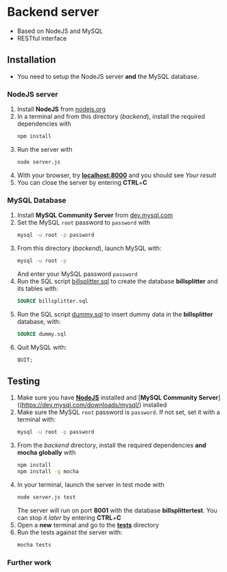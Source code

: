 # Backend server

- Based on NodeJS and MySQL
- RESTful interface

## Installation
- You need to setup the NodeJS server **and** the MySQL database.

### NodeJS server

1. Install **NodeJS** from [nodejs.org](https://nodejs.org/en/download/)
1. In a terminal and from this directory (*backend*), install the required dependencies with
    ```bash
    npm install
    ```
1. Run the server with
    ```bash
    node server.js
    ```
1. With your browser, try [**localhost:8000**](http://localhost:8000/) and you should see *Your result*
1. You can close the server by entering **CTRL**+**C**

### MySQL Database

1. Install **MySQL Community Server** from [dev.mysql.com](https://dev.mysql.com/downloads/mysql/)
1. Set the MySQL `root` password to `password` with
    ```bash
    mysql -u root -p password
    ```
1. From this directory (*backend*), launch MySQL with:
    ```bash
    mysql -u root -p
    ```
    And enter your MySQL password `password`
1. Run the SQL script [billsplitter.sql](billsplitter.sql) to create the database **billsplitter** and its tables with:
    ```sql
    SOURCE billsplitter.sql
    ```
1. Run the SQL script [dummy.sql](dummy.sql) to insert dummy data in the  **billsplitter** database, with:
    ```sql
    SOURCE dummy.sql
    ```
1. Quit MySQL with:
    ```sql
    QUIT;
    ```

## Testing

1. Make sure you have [**NodeJS**](https://nodejs.org/en/download/) installed and [**MySQL Community Server**]((https://dev.mysql.com/downloads/mysql/) installed
1. Make sure the MySQL `root` password is `password`. If not set, set it with a terminal with:
    ```bash
    mysql -u root -p password
    ```
1. From the *backend* directory, install the required dependencies **and mocha globally** with
    ```bash
    npm install
    npm install -g mocha
    ```
1. In your terminal, launch the server in test mode with
    ```bash
    node server.js test
    ```
    The server will run on port **8001** with the database **billsplittertest**.
    You can stop it *later* by entering **CTRL**+**C**
1. Open a **new** terminal and go to the [**tests**](tests) directory
1. Run the tests against the server with:
    ```bash
    mocha tests
    ```

### Further work
